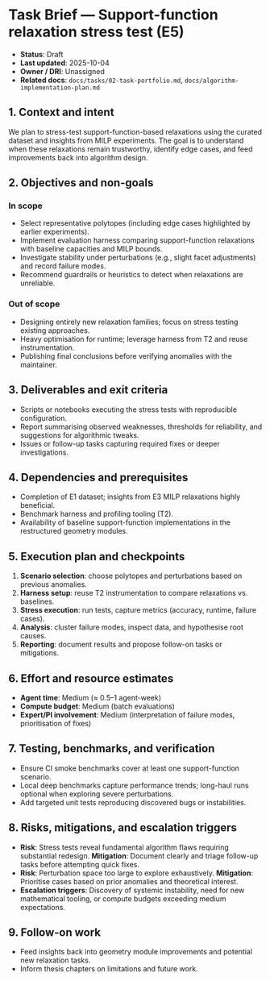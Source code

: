 # Task Brief — Support-function relaxation stress test (E5)

- **Status**: Draft
- **Last updated**: 2025-10-04
- **Owner / DRI**: Unassigned
- **Related docs**: `docs/tasks/02-task-portfolio.md`, `docs/algorithm-implementation-plan.md`

## 1. Context and intent
We plan to stress-test support-function-based relaxations using the curated dataset and insights from MILP experiments. The goal is to understand when these relaxations remain trustworthy, identify edge cases, and feed improvements back into algorithm design.

## 2. Objectives and non-goals

### In scope
- Select representative polytopes (including edge cases highlighted by earlier experiments).
- Implement evaluation harness comparing support-function relaxations with baseline capacities and MILP bounds.
- Investigate stability under perturbations (e.g., slight facet adjustments) and record failure modes.
- Recommend guardrails or heuristics to detect when relaxations are unreliable.

### Out of scope
- Designing entirely new relaxation families; focus on stress testing existing approaches.
- Heavy optimisation for runtime; leverage harness from T2 and reuse instrumentation.
- Publishing final conclusions before verifying anomalies with the maintainer.

## 3. Deliverables and exit criteria
- Scripts or notebooks executing the stress tests with reproducible configuration.
- Report summarising observed weaknesses, thresholds for reliability, and suggestions for algorithmic tweaks.
- Issues or follow-up tasks capturing required fixes or deeper investigations.

## 4. Dependencies and prerequisites
- Completion of E1 dataset; insights from E3 MILP relaxations highly beneficial.
- Benchmark harness and profiling tooling (T2).
- Availability of baseline support-function implementations in the restructured geometry modules.

## 5. Execution plan and checkpoints
1. **Scenario selection**: choose polytopes and perturbations based on previous anomalies.
2. **Harness setup**: reuse T2 instrumentation to compare relaxations vs. baselines.
3. **Stress execution**: run tests, capture metrics (accuracy, runtime, failure cases).
4. **Analysis**: cluster failure modes, inspect data, and hypothesise root causes.
5. **Reporting**: document results and propose follow-on tasks or mitigations.

## 6. Effort and resource estimates
- **Agent time**: Medium (≈ 0.5–1 agent-week)
- **Compute budget**: Medium (batch evaluations)
- **Expert/PI involvement**: Medium (interpretation of failure modes, prioritisation of fixes)

## 7. Testing, benchmarks, and verification
- Ensure CI smoke benchmarks cover at least one support-function scenario.
- Local deep benchmarks capture performance trends; long-haul runs optional when exploring severe perturbations.
- Add targeted unit tests reproducing discovered bugs or instabilities.

## 8. Risks, mitigations, and escalation triggers
- **Risk**: Stress tests reveal fundamental algorithm flaws requiring substantial redesign. **Mitigation**: Document clearly and triage follow-up tasks before attempting quick fixes.
- **Risk**: Perturbation space too large to explore exhaustively. **Mitigation**: Prioritise cases based on prior anomalies and theoretical interest.
- **Escalation triggers**: Discovery of systemic instability, need for new mathematical tooling, or compute budgets exceeding medium expectations.

## 9. Follow-on work
- Feed insights back into geometry module improvements and potential new relaxation tasks.
- Inform thesis chapters on limitations and future work.
